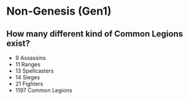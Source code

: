 # Non-Genesis (Gen1)

## **How many different kind of Common Legions exist?**

* 9 Assassins
* 11 Ranges
* 13 Spellcasters
* 14 Sieges
* 21 Fighters
* 1197 Common Legions
